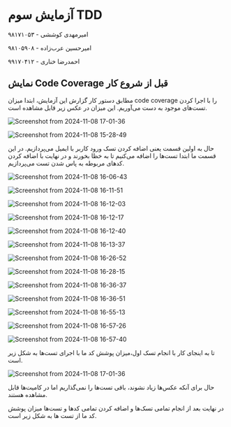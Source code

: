 # آزمایش سوم TDD

امیرمهدی کوششی - ۹۸۱۷۱۰۵۳

امیرحسین عرب‌زاده - ۹۸۱۰۵۹۰۸

احمدرضا خناری - ۹۹۱۷۰۴۱۲

## نمایش Code Coverage قبل از شروع کار

مطابق دستور کار گزارش این آزمایش، ابتدا میزان code coverage را با اجرا کردن تست‌های موجود به دست می‌آوریم. این میزان در عکس زیر قابل مشاهده است.

![Screenshot from 2024-11-08 17-01-36](https://github.com/user-attachments/assets/f1e70dbe-b963-4734-8ad9-4173ff7672a2)

![Screenshot from 2024-11-08 15-28-49](https://github.com/user-attachments/assets/7e1e1c28-e7a2-48a8-911f-75a254266d00)

حال به اولین قسمت یعنی اضافه کردن تسک ورود کاربر با ایمیل می‌پردازیم. در این قسمت ما ابتدا تست‌ها را اضافه می‌کنیم تا به خظا بخورند و در نهایت با اضافه کردن کدهای مربوطه به پاس شدن تست می‌پردازیم.

![Screenshot from 2024-11-08 16-06-43](https://github.com/user-attachments/assets/e693cec2-a0ed-4a66-8755-6421bb4e133e)

![Screenshot from 2024-11-08 16-11-51](https://github.com/user-attachments/assets/6c2301cb-9b0f-4029-90e0-e39acb1641a9)

![Screenshot from 2024-11-08 16-12-03](https://github.com/user-attachments/assets/20d308e1-aafc-4733-8f78-251c415d648d)

![Screenshot from 2024-11-08 16-12-17](https://github.com/user-attachments/assets/a5ecd4b4-ca0d-45ab-a223-f842d4970708)

![Screenshot from 2024-11-08 16-12-40](https://github.com/user-attachments/assets/5e9d9058-6ffc-4df3-8d63-9a815f5ed2e7)

![Screenshot from 2024-11-08 16-13-37](https://github.com/user-attachments/assets/7a49a38e-cd5e-44ac-9fc0-38d42a591d30)

![Screenshot from 2024-11-08 16-26-52](https://github.com/user-attachments/assets/c4b93bb6-7c51-4523-89ad-38b4de6f1645)

![Screenshot from 2024-11-08 16-28-15](https://github.com/user-attachments/assets/70b76eb0-45a6-4dd2-911f-03efc92a5ec7)

![Screenshot from 2024-11-08 16-36-37](https://github.com/user-attachments/assets/525a120c-b4b5-4646-8ff0-e77bfa152868)

![Screenshot from 2024-11-08 16-36-51](https://github.com/user-attachments/assets/f0b0aa55-8067-4039-84fb-6b3c296d20c3)

![Screenshot from 2024-11-08 16-55-13](https://github.com/user-attachments/assets/ce8d782c-487e-46ce-901d-4eb5eb79ad1d)

![Screenshot from 2024-11-08 16-57-26](https://github.com/user-attachments/assets/9c8aa663-5e7a-4238-a1b4-95f82becbe9e)

![Screenshot from 2024-11-08 16-57-40](https://github.com/user-attachments/assets/04dc90f3-4f8a-42c0-be75-fb3aadc6798d)


تا به اینجای کار با انجام تسک اول،‌میزان پوشش کد ما با اجرای تست‌ها به شکل زیر است.

![Screenshot from 2024-11-08 17-01-36](https://github.com/user-attachments/assets/ead850d8-0f82-4ed8-973b-5bce4155a07a)

حال برای آنکه عکس‌ها زیاد نشوند، باقی تست‌ها را نمی‌گذاریم اما در کامیت‌ها قابل مشاهده هستند.

در نهایت بعد از انجام تمامی تسک‌ها و اضافه کردن تمامی کد‌ها و تست‌ها میزان پوشش کد ما از تست ها به شکل زیر است.

